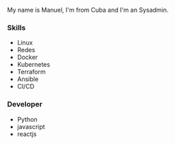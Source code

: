 My name is Manuel, I'm from Cuba and I'm an Sysadmin.

### Skills

- Linux
- Redes
- Docker
- Kubernetes
- Terraform
- Ansible
- CI/CD

### Developer
- Python
- javascript
- reactjs

<!---
manuelDK8s/manuelDK8s is a ✨ special ✨ repository because its `README.md` (this file) appears on your GitHub profile.
You can click the Preview link to take a look at your changes.
--->
